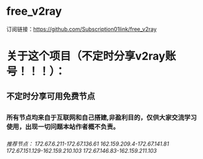 # free_v2ray
订阅链接：https://github.com/Subscription01link/free_v2ray
# 关于这个项目（不定时分享v2ray账号！！！）：
<h2>不定时分享可用免费节点<h2>
<h3>所有节点均来自于互联网和自己搭建,非盈利目的，仅供大家交流学习使用，出现一切问题本站作者概不负责。<h3>

<h6>
推荐节点：
172.67.6.211-172.67.136.61
162.159.209.4-172.67.141.81
172.67.151.129-162.159.210.103
172.67.146.83-162.159.211.103
<h6>

